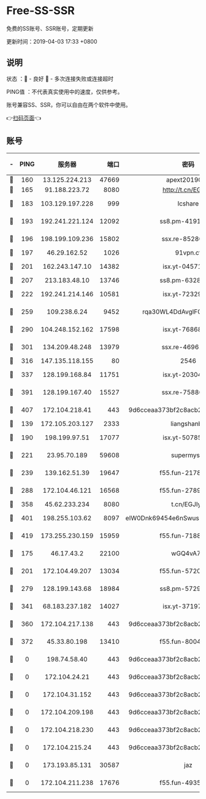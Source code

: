 # Free-SS-SSR

免费的SS账号、SSR账号，定期更新

更新时间：2019-04-03 17:33 +0800

## 说明

状态     ：🙂 - 良好 🙁 - 多次连接失败或连接超时

PING值   ：不代表真实使用中的速度，仅供参考。

账号兼容SS、SSR，你可以自由在两个软件中使用。

👉[扫码页面](https://liesauer.github.io/Free-SS-SSR/)👈

## 账号

|-|PING|服务器|端口|密码|加密方式|区域|
|:----:|:----:|:-----:|-----:|:----:|:----:|:----:|
|🙂|160|13.125.224.213|47669|apext2019001|chacha20|KR|
|🙂|165|91.188.223.72|8080|http://t.cn/EGJIyrl|rc4-md5|RU|
|🙂|183|103.129.197.228|999|lcshare|aes-256-cfb|US|
|🙂|193|192.241.221.124|12092|ss8.pm-41911201|aes-256-cfb|US|
|🙂|196|198.199.109.236|15802|ssx.re-85280053|aes-256-cfb|US|
|🙂|197|46.29.162.52|1026|91vpn.cf|rc4-md5|RU|
|🙂|201|162.243.147.10|14382|isx.yt-04571703|aes-256-cfb|US|
|🙂|207|213.183.48.10|13746|ss8.pm-63283999|rc4-md5|RU|
|🙂|222|192.241.214.146|10581|isx.yt-72329073|aes-256-cfb|US|
|🙂|259|109.238.6.24|9452|rqa30WL4DdAvgIFG6Fs3znzTa|aes-256-cfb|FR|
|🙂|290|104.248.152.162|17598|isx.yt-76868114|aes-256-cfb|SG|
|🙂|301|134.209.48.248|13979|ssx.re-46961162|aes-256-cfb|US|
|🙂|316|147.135.118.155|80|2546|chacha20|US|
|🙂|337|128.199.168.84|11751|isx.yt-20304770|aes-256-cfb|SG|
|🙂|391|128.199.167.40|15527|ssx.re-75886099|aes-256-cfb|SG|
|🙂|407|172.104.218.41|443|9d6cceaa373bf2c8acb22e60b6a58be6|aes-256-cfb|US|
|🙂|139|172.105.203.127|2333|liangshanbo|chacha20|JP|
|🙂|190|198.199.97.51|17077|isx.yt-50785240|aes-256-cfb|US|
|🙂|221|23.95.70.189|59608|supermyssr|chacha20-ietf|US|
|🙂|239|139.162.51.39|19647|f55.fun-21784781|aes-256-cfb|SG|
|🙂|288|172.104.46.121|16568|f55.fun-27893685|aes-256-cfb|SG|
|🙂|358|45.62.233.234|8080|t.cn/EGJIyrl|rc4-md5|CA|
|🙂|401|198.255.103.62|8097|eIW0Dnk69454e6nSwuspv9DmS201tQ0D|aes-256-cfb|US|
|🙂|419|173.255.230.159|15959|f55.fun-71881782|aes-256-cfb|US|
|🙁|175|46.17.43.2|22100|wGQ4vA7D|aes-256-gcm|RU|
|🙁|201|172.104.49.207|13034|f55.fun-57205001|aes-256-cfb|SG|
|🙁|279|128.199.143.68|18984|ss8.pm-57296446|aes-256-cfb|SG|
|🙁|341|68.183.237.182|14027|isx.yt-37197228|aes-256-cfb|SG|
|🙁|360|172.104.217.138|443|9d6cceaa373bf2c8acb22e60b6a58be6|aes-256-cfb|US|
|🙁|372|45.33.80.198|13410|f55.fun-80042240|aes-256-cfb|US|
|🙁|0|198.74.58.40|443|9d6cceaa373bf2c8acb22e60b6a58be6|aes-256-cfb|US|
|🙁|0|172.104.24.21|443|9d6cceaa373bf2c8acb22e60b6a58be6|aes-256-cfb|US|
|🙁|0|172.104.31.152|443|9d6cceaa373bf2c8acb22e60b6a58be6|aes-256-cfb|US|
|🙁|0|172.104.209.198|443|9d6cceaa373bf2c8acb22e60b6a58be6|aes-256-cfb|US|
|🙁|0|172.104.218.230|443|9d6cceaa373bf2c8acb22e60b6a58be6|aes-256-cfb|US|
|🙁|0|172.104.215.24|443|9d6cceaa373bf2c8acb22e60b6a58be6|aes-256-cfb|US|
|🙁|0|173.193.85.131|30587|jaz|aes-256-cfb|US|
|🙁|0|172.104.211.238|17676|f55.fun-49358737|aes-256-cfb|US|
